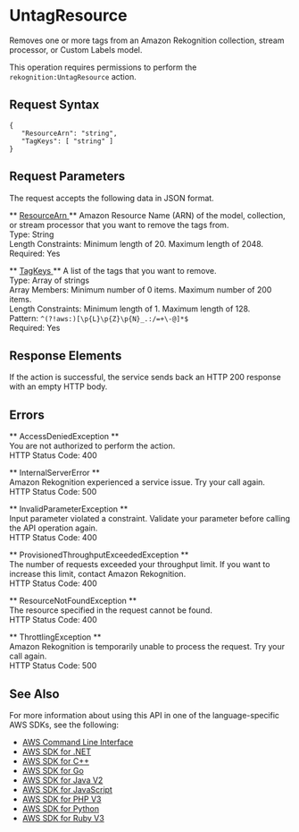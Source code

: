 # UntagResource<a name="API_UntagResource"></a>

 Removes one or more tags from an Amazon Rekognition collection, stream processor, or Custom Labels model\. 

This operation requires permissions to perform the `rekognition:UntagResource` action\. 

## Request Syntax<a name="API_UntagResource_RequestSyntax"></a>

```
{
   "ResourceArn": "string",
   "TagKeys": [ "string" ]
}
```

## Request Parameters<a name="API_UntagResource_RequestParameters"></a>

The request accepts the following data in JSON format\.

 ** [ ResourceArn ](#API_UntagResource_RequestSyntax) **   <a name="rekognition-UntagResource-request-ResourceArn"></a>
 Amazon Resource Name \(ARN\) of the model, collection, or stream processor that you want to remove the tags from\.   
Type: String  
Length Constraints: Minimum length of 20\. Maximum length of 2048\.  
Required: Yes

 ** [ TagKeys ](#API_UntagResource_RequestSyntax) **   <a name="rekognition-UntagResource-request-TagKeys"></a>
 A list of the tags that you want to remove\.   
Type: Array of strings  
Array Members: Minimum number of 0 items\. Maximum number of 200 items\.  
Length Constraints: Minimum length of 1\. Maximum length of 128\.  
Pattern: `^(?!aws:)[\p{L}\p{Z}\p{N}_.:/=+\-@]*$`   
Required: Yes

## Response Elements<a name="API_UntagResource_ResponseElements"></a>

If the action is successful, the service sends back an HTTP 200 response with an empty HTTP body\.

## Errors<a name="API_UntagResource_Errors"></a>

 ** AccessDeniedException **   
You are not authorized to perform the action\.  
HTTP Status Code: 400

 ** InternalServerError **   
Amazon Rekognition experienced a service issue\. Try your call again\.  
HTTP Status Code: 500

 ** InvalidParameterException **   
Input parameter violated a constraint\. Validate your parameter before calling the API operation again\.  
HTTP Status Code: 400

 ** ProvisionedThroughputExceededException **   
The number of requests exceeded your throughput limit\. If you want to increase this limit, contact Amazon Rekognition\.  
HTTP Status Code: 400

 ** ResourceNotFoundException **   
The resource specified in the request cannot be found\.  
HTTP Status Code: 400

 ** ThrottlingException **   
Amazon Rekognition is temporarily unable to process the request\. Try your call again\.  
HTTP Status Code: 500

## See Also<a name="API_UntagResource_SeeAlso"></a>

For more information about using this API in one of the language\-specific AWS SDKs, see the following:
+  [ AWS Command Line Interface](https://docs.aws.amazon.com/goto/aws-cli/rekognition-2016-06-27/UntagResource) 
+  [ AWS SDK for \.NET](https://docs.aws.amazon.com/goto/DotNetSDKV3/rekognition-2016-06-27/UntagResource) 
+  [ AWS SDK for C\+\+](https://docs.aws.amazon.com/goto/SdkForCpp/rekognition-2016-06-27/UntagResource) 
+  [ AWS SDK for Go](https://docs.aws.amazon.com/goto/SdkForGoV1/rekognition-2016-06-27/UntagResource) 
+  [ AWS SDK for Java V2](https://docs.aws.amazon.com/goto/SdkForJavaV2/rekognition-2016-06-27/UntagResource) 
+  [ AWS SDK for JavaScript](https://docs.aws.amazon.com/goto/AWSJavaScriptSDK/rekognition-2016-06-27/UntagResource) 
+  [ AWS SDK for PHP V3](https://docs.aws.amazon.com/goto/SdkForPHPV3/rekognition-2016-06-27/UntagResource) 
+  [ AWS SDK for Python](https://docs.aws.amazon.com/goto/boto3/rekognition-2016-06-27/UntagResource) 
+  [ AWS SDK for Ruby V3](https://docs.aws.amazon.com/goto/SdkForRubyV3/rekognition-2016-06-27/UntagResource) 